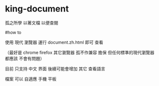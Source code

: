 # king-document

孤之所學 以著文檔 以便查閱

#how to

使用 現代 瀏覽器 運行 document.zh.html 即可 查看

（最好是 chrome firefox 其它瀏覽器 孤不作兼容 擔保 但任何標準的現代瀏覽器 都應該 不會有問題）

目前 只支持 中文 界面 後續可能會增加 其它 查看語言

檔案 可以 自適應 手機 平板
